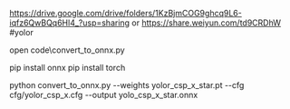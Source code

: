 https://drive.google.com/drive/folders/1KzBjmCOG9ghcq9L6-iqfz6QwBQq6Hl4_?usp=sharing or https://share.weiyun.com/td9CRDhW
#yolor

open code\convert_to_onnx.py

pip install onnx
pip install torch

python convert_to_onnx.py --weights yolor_csp_x_star.pt --cfg cfg/yolor_csp_x.cfg --output yolo_csp_x_star.onnx
